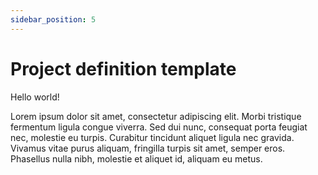```yaml
---
sidebar_position: 5
---
```


# Project definition template

Hello world!

Lorem ipsum dolor sit amet, consectetur adipiscing elit. Morbi tristique fermentum ligula congue viverra. Sed dui nunc, consequat porta feugiat nec, molestie eu turpis. Curabitur tincidunt aliquet ligula nec gravida. Vivamus vitae purus aliquam, fringilla turpis sit amet, semper eros. Phasellus nulla nibh, molestie et aliquet id, aliquam eu metus. 


